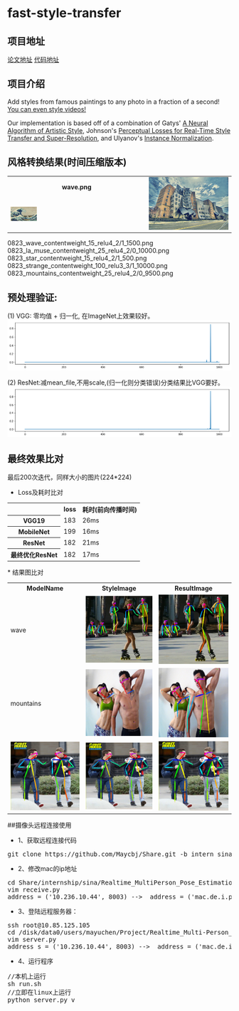 # fast-style-transfer

## 项目地址
[论文地址](https://arxiv.org/abs/1508.06576)
[代码地址](https://github.com/lengstrom/fast-style-transfer#stylizing-video)

## 项目介绍
Add styles from famous paintings to any photo in a fraction of a second! [You can even style videos!](#video-stylization)

Our implementation is based off of a combination of Gatys' [A Neural Algorithm of Artistic Style](https://arxiv.org/abs/1508.06576), Johnson's [Perceptual Losses for Real-Time Style Transfer and Super-Resolution](http://cs.stanford.edu/people/jcjohns/eccv16/), and Ulyanov's [Instance Normalization](https://arxiv.org/abs/1607.08022). 

## 风格转换结果(时间压缩版本)
<table>
    <tr>
        <th>
				wave.png
        </th>
        <td rowspan="2"><img src="https://raw.githubusercontent.com/Maycbj/Share/intern_sina/fast_style_transfer/images/wave.jpg" width=100% height=100%></td>
    </tr>
    <tr>
       <td rowspan="2"><img src="https://raw.githubusercontent.com/Maycbj/Share/intern_sina/fast_style_transfer/images/wave1.jpg" width=20% height=20%></td>
    </tr>
</table>





0823_wave_contentweight_15_relu4_2/1_1500.png
0823_la_muse_contentweight_25_relu4_2/0_10000.png
0823_star_contentweight_15_relu4_2/1_500.png
0823_strange_contentweight_100_relu3_3/1_10000.png
0823_mountains_contentweight_25_relu4_2/0_9500.png
## 预处理验证:
(1) VGG: 零均值 + 归一化, 在ImageNet上效果较好。
![VggNet](https://raw.githubusercontent.com/Maycbj/Share/intern_sina/Realtime_MultiPerson_Pose_Estimation/vgg1.png)

(2) ResNet:减mean_file,不用scale,(归一化则分类错误)分类结果比VGG要好。
![ResNet](https://raw.githubusercontent.com/Maycbj/Share/intern_sina/Realtime_MultiPerson_Pose_Estimation/resnet1.png)

## 最终效果比对
最后200次迭代，同样大小的图片(224*224)

* Loss及耗时比对
<table>
    <tr>
        <th></th>
        <th>loss</th>
        <th>耗时(前向传播时间)</th>
    </tr>
    <tr>
        <th>VGG19</th>
        <td>183</td>
        <td>26ms</td>
    </tr>
        <th>MobileNet</th>
        <td>199</td>
        <td>16ms</td>
    </tr>
        <th>ResNet</th>
        <td>182</td>
        <td>21ms</td>
    </tr>
    </tr>
        <th>最终优化ResNet</th>
        <td>182</td>
        <td>17ms</td>
    </tr>
</table>
* 结果图比对
<table>
  <tr>
    <th>ModelName</th>
    <th>StyleImage</th>
    <th>ResultImage</th>
</tr>
<tr>
    <td>wave</td>
    <td><img src="https://raw.githubusercontent.com/Maycbj/Share/intern_sina/Realtime_MultiPerson_Pose_Estimation/mobile2.png" width=100% height=70%></td>
    <td><img src="https://raw.githubusercontent.com/Maycbj/Share/intern_sina/Realtime_MultiPerson_Pose_Estimation/resnet2.png" width=100% height=70%></td>
</tr>
<tr>
    <td>mountains</td>
    <td><img src="https://raw.githubusercontent.com/Maycbj/Share/intern_sina/Realtime_MultiPerson_Pose_Estimation/mobile3.png" width=100% height=70%></td>
    <td><img src="https://raw.githubusercontent.com/Maycbj/Share/intern_sina/Realtime_MultiPerson_Pose_Estimation/resnet3.png" width=100% height=70%></td>
</tr>
<tr>
    <td><img src="https://raw.githubusercontent.com/Maycbj/Share/intern_sina/Realtime_MultiPerson_Pose_Estimation/vgg4.png" width=100% height=70%></td>
    <td><img src="https://raw.githubusercontent.com/Maycbj/Share/intern_sina/Realtime_MultiPerson_Pose_Estimation/mobile4.png" width=100% height=70%></td>
    <td><img src="https://raw.githubusercontent.com/Maycbj/Share/intern_sina/Realtime_MultiPerson_Pose_Estimation/resnet4.png" width=100% height=70%></td>
</tr>
</table>

##摄像头远程连接使用
* 1、获取远程连接代码
<pre>
git clone https://github.com/Maycbj/Share.git -b intern_sina`
</pre>
* 2、修改mac的ip地址 
<pre>
cd Share/internship/sina/Realtime_MultiPerson_Pose_Estimation/trans
vim receive.py 
address = ('10.236.10.44', 8003) -->  address = ('mac.de.i.p', 8003)
</pre>


* 3、登陆远程服务器：
<pre>
ssh root@10.85.125.105
cd /disk/data0/users/mayuchen/Project/Realtime_Multi-Person_Pose_Estimation/testing/python
vim server.py 
address_s = ('10.236.10.44', 8003) -->  address = ('mac.de.i.p', 8003)
</pre>

* 4、运行程序
<pre>
//本机上运行
sh run.sh
//立即在linux上运行
python server.py v
</pre>








